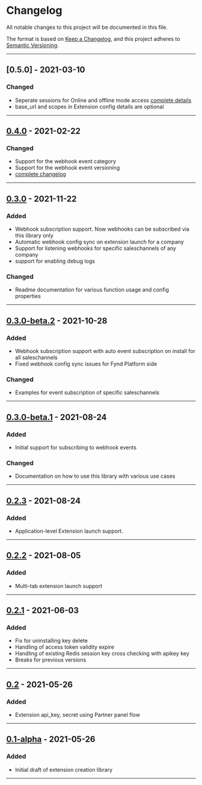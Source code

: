 # Changelog
All notable changes to this project will be documented in this file.

The format is based on [Keep a Changelog](https://keepachangelog.com/en/1.0.0/),
and this project adheres to [Semantic Versioning](https://semver.org/spec/v2.0.0.html).

---
## [0.5.0] - 2021-03-10
### Changed
- Seperate sessions for Online and offline mode access [complete details](https://github.com/gofynd/fdk-extension-javascript/pull/20#issue-1089270288)
- base_url and scopes in Extension config details are optional

---

## [0.4.0] - 2021-02-22
### Changed
- Support for the webhook event category
- Support for the webhook event versioning
- [complete changelog](https://github.com/gofynd/fdk-extension-javascript/pull/20#issue-1089270288)
---

## [0.3.0] - 2021-11-22
### Added
- Webhook subscription support. Now webhooks can be subscribed via this library only
- Automatic webhook config sync on extension launch for a company
- Support for listening webhooks for specific saleschannels of any company
- support for enabling debug logs
### Changed
- Readme documentation for various function usage and config properties
---
## [0.3.0-beta.2] - 2021-10-28
### Added
- Webhook subscription support with auto event subscription on install for all saleschannels
- Fixed webhook config sync issues for Fynd Platform side
### Changed
- Examples for event subscription of specific saleschannels
---
## [0.3.0-beta.1] - 2021-08-24
### Added
- Initial support for subscribing to webhook events
### Changed
- Documentation on how to use this library with various use cases
---
## [0.2.3] - 2021-08-24
### Added
- Application-level Extension launch support.
---
## [0.2.2] - 2021-08-05
### Added
- Multi-tab extension launch support
---
## [0.2.1] - 2021-06-03
### Added
- Fix for uninstalling key delete
- Handling of access token validity expire
- Handling of existing Redis session key cross checking with apikey key
- Breaks for previous versions
---
## [0.2] - 2021-05-26
### Added
- Extension api_key, secret using Partner panel flow
---
## [0.1-alpha] - 2021-05-26
### Added
- Initial draft of extension creation library
---

[0.4.0]: https://github.com/gofynd/fdk-extension-javascript/releases/tag/v0.4.0
[0.3.0]: https://github.com/gofynd/fdk-extension-javascript/releases/tag/v0.3.0
[0.3.0-beta.2]: https://github.com/gofynd/fdk-extension-javascript/releases/tag/v0.3.0-beta.2
[0.3.0-beta.1]: https://github.com/gofynd/fdk-extension-javascript/releases/tag/v0.3.0-beta.1
[0.2.3]: https://github.com/gofynd/fdk-extension-javascript/releases/tag/v0.2.3
[0.2.2]: https://github.com/gofynd/fdk-extension-javascript/releases/tag/v0.2.2
[0.2.1]: https://github.com/gofynd/fdk-extension-javascript/releases/tag/v0.2.1
[0.2]: https://github.com/gofynd/fdk-extension-javascript/releases/tag/v0.2
[0.1-alpha]: https://github.com/gofynd/fdk-extension-javascript/releases/tag/v0.1-alpha